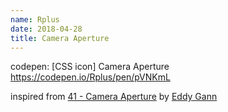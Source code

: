 ```yaml
---
name: Rplus
date: 2018-04-28
title: Camera Aperture
---
```


codepen: [CSS icon] Camera Aperture
https://codepen.io/Rplus/pen/pVNKmL

inspired from [41 - Camera Aperture](https://dribbble.com/shots/3787986-41-Camera-Aperture) by [Eddy Gann](https://dribbble.com/Ed117)
